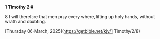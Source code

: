 **1 Timothy 2:8**

8 I will therefore that men pray every where, lifting up holy hands, without wrath and doubting.

[Thursday 06-March, 2025](https://getbible.net/kjv/1 Timothy/2/8)
